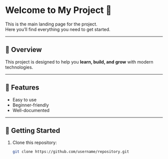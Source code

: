 
# Welcome to My Project 🚀

This is the main landing page for the project.  
Here you’ll find everything you need to get started.

---

## 📖 Overview
This project is designed to help you **learn, build, and grow** with modern technologies.

---

## 🔧 Features
- Easy to use  
- Beginner-friendly  
- Well-documented  

---

## 🚀 Getting Started
1. Clone this repository:
   ```bash
   git clone https://github.com/username/repository.git

